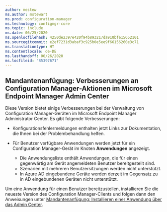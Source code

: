 ```yaml
---
author: mestew
ms.author: mstewart
ms.prod: configuration-manager
ms.technology: configmgr-core
ms.topic: include
ms.date: 06/25/2020
ms.openlocfilehash: 4250de2397e420f94b893217da910bfe15652101
ms.sourcegitcommit: e2ef7231d3abaf3c925b0e5ee9f66156260e3c71
ms.translationtype: HT
ms.contentlocale: de-DE
ms.lasthandoff: 06/26/2020
ms.locfileid: "85397671"
---
```

## <a name="tenant-attach-improvements-to-configuration-manager-actions-in-microsoft-endpoint-manager-admin-center"></a><a name="bkmk_apps"></a> Mandantenanfügung: Verbesserungen an Configuration Manager-Aktionen im Microsoft Endpoint Manager Admin Center
<!--7518897-->

Diese Version bietet einige Verbesserungen bei der Verwaltung von Configuration Manager-Geräten im Microsoft Endpoint Manager Administrator Center. Es gibt folgende Verbesserungen:

- Konfigurationsfehlermeldungen enthalten jetzt Links zur Dokumentation, die Ihnen bei der Problembehandlung helfen.

- Für Benutzer verfügbare Anwendungen werden jetzt für ein Configuration Manager-Gerät im Knoten **Anwendungen** angezeigt.
   - Die Anwendungsliste enthält Anwendungen, die für einen gegenwärtig am Gerät angemeldeten Benutzer bereitgestellt sind.
   - Szenarien mit mehreren Benutzersitzungen werden nicht unterstützt.
   - In Azure AD eingebundene Geräte werden derzeit im Gegensatz zu in AD eingebundenen Geräten nicht unterstützt.

Um eine Anwendung für einen Benutzer bereitzustellen, installieren Sie die neueste Version des Configuration Manager-Clients und folgen dann den Anweisungen unter [Mandantenanfügung: Installieren einer Anwendung über das Admin Center](../../technical-preview-2005.md#bkmk_apps).
